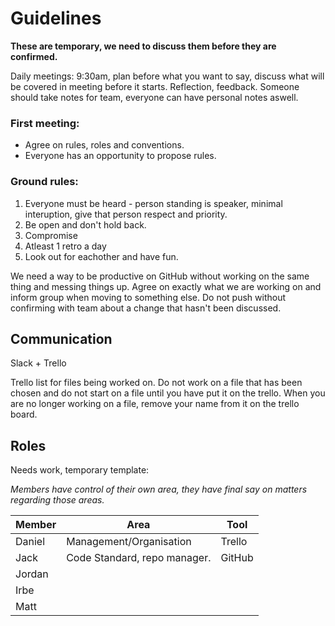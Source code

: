 # Guidelines

**These are temporary, we need to discuss them before they are confirmed.**

Daily meetings: 9:30am, plan before what you want to say, discuss what will be covered in meeting before it starts.
Reflection, feedback. Someone should take notes for team, everyone can have personal notes aswell. 

### First meeting:

* Agree on rules, roles and conventions.
* Everyone has an opportunity to propose rules.

### Ground rules:

1. Everyone must be heard - person standing is speaker, minimal interuption, give that person respect and priority.
2. Be open and don't hold back.
3. Compromise
4. Atleast 1 retro a day
5. Look out for eachother and have fun.


We need a way to be productive on GitHub without working on the same thing and messing things up. Agree on exactly what we are working on and inform group when moving to something else. Do not push without confirming with team about a change that hasn't been discussed.

## Communication

Slack + Trello

Trello list for files being worked on. Do not work on a file that has been chosen and do not start on a file until you have put it on the trello. When you are no longer working on a file, remove your name from it on the trello board.

## Roles

Needs work, temporary template:

*Members have control of their own area, they have final say on matters regarding those areas.*


| Member | Area                    | Tool   |
|--------|-------------------------|--------|
| Daniel | Management/Organisation | Trello |
| Jack   |Code Standard, repo manager.| GitHub |
| Jordan |                         |        |
| Irbe   |                         |        |
| Matt   |                         |        |


